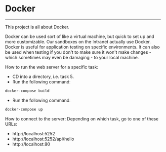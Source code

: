 # Docker

---
This project is all about Docker.

Docker can be used sort of like a virtual machine, but quick to set up and more
customizable. Our sandboxes on the Intranet actually use Docker. Docker is
useful for application testing on specific environments. It can also be used
when testing  if you don't to make sure it won't make changes - which sometimes
may even be damaging - to your local machine.

How to run the web server for a specific task:

- CD into a directory, i.e. task 5.
- Run the following command:
```bash
docker-compose build
```
- Run the following command:
```bash
docker-compose up
```

How to connect to the server:
Depending on which task, go to one of these URLs:
- http://localhost:5252
- http://localhost:5252/api/hello
- http://localhost:80
